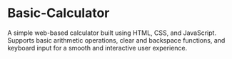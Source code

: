 # Basic-Calculator
A simple web-based calculator built using HTML, CSS, and JavaScript. Supports basic arithmetic operations, clear and backspace functions, and keyboard input for a smooth and interactive user experience.
